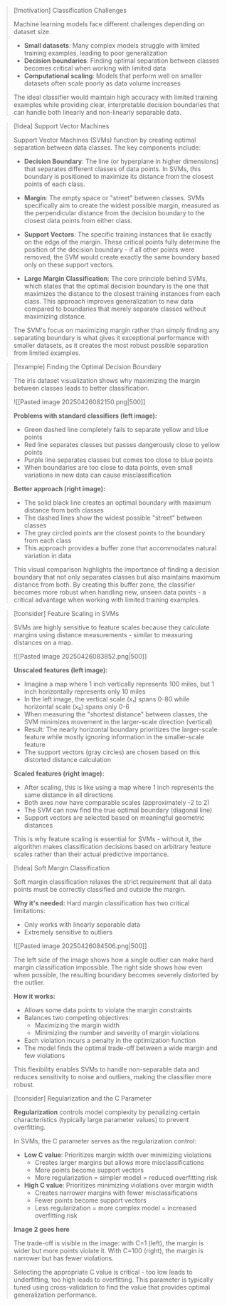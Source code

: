 > [!motivation] Classification Challenges
> 
> Machine learning models face different challenges depending on dataset size.
> 
> - **Small datasets**: Many complex models struggle with limited training examples, leading to poor generalization
> - **Decision boundaries**: Finding optimal separation between classes becomes critical when working with limited data
> - **Computational scaling**: Models that perform well on smaller datasets often scale poorly as data volume increases
> 
> The ideal classifier would maintain high accuracy with limited training examples while providing clear, interpretable decision boundaries that can handle both linearly and non-linearly separable data.

> [!idea] Support Vector Machines
> 
> Support Vector Machines (SVMs) function by creating optimal separation between data classes. The key components include:
> 
> - **Decision Boundary**: The line (or hyperplane in higher dimensions) that separates different classes of data points. In SVMs, this boundary is positioned to maximize its distance from the closest points of each class.
> 
> - **Margin**: The empty space or "street" between classes. SVMs specifically aim to create the widest possible margin, measured as the perpendicular distance from the decision boundary to the closest data points from either class.
> 
> - **Support Vectors**: The specific training instances that lie exactly on the edge of the margin. These critical points fully determine the position of the decision boundary - if all other points were removed, the SVM would create exactly the same boundary based only on these support vectors.
> 
> - **Large Margin Classification**: The core principle behind SVMs, which states that the optimal decision boundary is the one that maximizes the distance to the closest training instances from each class. This approach improves generalization to new data compared to boundaries that merely separate classes without maximizing distance.
> 
> The SVM's focus on maximizing margin rather than simply finding any separating boundary is what gives it exceptional performance with smaller datasets, as it creates the most robust possible separation from limited examples.

> [!example] Finding the Optimal Decision Boundary
> 
> The iris dataset visualization shows why maximizing the margin between classes leads to better classification.
> 
> ![[Pasted image 20250426082150.png|500]]
> 
> **Problems with standard classifiers (left image):**
> 
> - Green dashed line completely fails to separate yellow and blue points
> - Red line separates classes but passes dangerously close to yellow points
> - Purple line separates classes but comes too close to blue points
> - When boundaries are too close to data points, even small variations in new data can cause misclassification
> 
> **Better approach (right image):**
> 
> - The solid black line creates an optimal boundary with maximum distance from both classes
> - The dashed lines show the widest possible "street" between classes
> - The gray circled points are the closest points to the boundary from each class
> - This approach provides a buffer zone that accommodates natural variation in data
> 
> This visual comparison highlights the importance of finding a decision boundary that not only separates classes but also maintains maximum distance from both. By creating this buffer zone, the classifier becomes more robust when handling new, unseen data points - a critical advantage when working with limited training examples.

> [!consider] Feature Scaling in SVMs
> 
> SVMs are highly sensitive to feature scales because they calculate margins using distance measurements - similar to measuring distances on a map.
> 
> ![[Pasted image 20250426083852.png|500]]
> 
> **Unscaled features (left image):**
> 
> - Imagine a map where 1 inch vertically represents 100 miles, but 1 inch horizontally represents only 10 miles
> - In the left image, the vertical scale (x₁) spans 0-80 while horizontal scale (x₀) spans only 0-6
> - When measuring the "shortest distance" between classes, the SVM minimizes movement in the larger-scale direction (vertical)
> - Result: The nearly horizontal boundary prioritizes the larger-scale feature while mostly ignoring information in the smaller-scale feature
> - The support vectors (gray circles) are chosen based on this distorted distance calculation
> 
> **Scaled features (right image):**
> 
> - After scaling, this is like using a map where 1 inch represents the same distance in all directions
> - Both axes now have comparable scales (approximately -2 to 2)
> - The SVM can now find the true optimal boundary (diagonal line)
> - Support vectors are selected based on meaningful geometric distances
> 
> This is why feature scaling is essential for SVMs - without it, the algorithm makes classification decisions based on arbitrary feature scales rather than their actual predictive importance.

> [!idea] Soft Margin Classification
> 
> Soft margin classification relaxes the strict requirement that all data points must be correctly classified and outside the margin.
> 
> **Why it's needed:** Hard margin classification has two critical limitations:
> 
> - Only works with linearly separable data
> - Extremely sensitive to outliers
> 
> ![[Pasted image 20250426084506.png|500]]
> 
> The left side of the image shows how a single outlier can make hard margin classification impossible. The right side shows how even when possible, the resulting boundary becomes severely distorted by the outlier.
> 
> **How it works:**
> 
> - Allows some data points to violate the margin constraints
> - Balances two competing objectives:
>     - Maximizing the margin width
>     - Minimizing the number and severity of margin violations
> - Each violation incurs a penalty in the optimization function
> - The model finds the optimal trade-off between a wide margin and few violations
> 
> This flexibility enables SVMs to handle non-separable data and reduces sensitivity to noise and outliers, making the classifier more robust.

> [!consider] Regularization and the C Parameter
> 
> **Regularization** controls model complexity by penalizing certain characteristics (typically large parameter values) to prevent overfitting.
> 
> In SVMs, the C parameter serves as the regularization control:
> 
> - **Low C value**: Prioritizes margin width over minimizing violations
>     - Creates larger margins but allows more misclassifications
>     - More points become support vectors
>     - More regularization = simpler model = reduced overfitting risk
> - **High C value**: Prioritizes minimizing violations over margin width
>     - Creates narrower margins with fewer misclassifications
>     - Fewer points become support vectors
>     - Less regularization = more complex model = increased overfitting risk
> 
> **Image 2 goes here**
> 
> The trade-off is visible in the image: with C=1 (left), the margin is wider but more points violate it. With C=100 (right), the margin is narrower but has fewer violations.
> 
> Selecting the appropriate C value is critical - too low leads to underfitting, too high leads to overfitting. This parameter is typically tuned using cross-validation to find the value that provides optimal generalization performance.